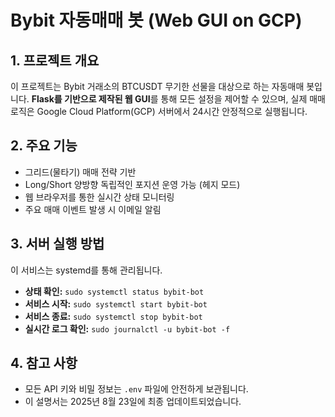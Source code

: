 # Bybit 자동매매 봇 (Web GUI on GCP)

## 1. 프로젝트 개요

이 프로젝트는 Bybit 거래소의 BTCUSDT 무기한 선물을 대상으로 하는 자동매매 봇입니다.
**Flask를 기반으로 제작된 웹 GUI**를 통해 모든 설정을 제어할 수 있으며, 실제 매매 로직은 Google Cloud Platform(GCP) 서버에서 24시간 안정적으로 실행됩니다.

## 2. 주요 기능

- 그리드(물타기) 매매 전략 기반
- Long/Short 양방향 독립적인 포지션 운영 가능 (헤지 모드)
- 웹 브라우저를 통한 실시간 상태 모니터링
- 주요 매매 이벤트 발생 시 이메일 알림

## 3. 서버 실행 방법

이 서비스는 systemd를 통해 관리됩니다.

- **상태 확인:** `sudo systemctl status bybit-bot`
- **서비스 시작:** `sudo systemctl start bybit-bot`
- **서비스 종료:** `sudo systemctl stop bybit-bot`
- **실시간 로그 확인:** `sudo journalctl -u bybit-bot -f`

## 4. 참고 사항

- 모든 API 키와 비밀 정보는 `.env` 파일에 안전하게 보관됩니다.
- 이 설명서는 2025년 8월 23일에 최종 업데이트되었습니다.
